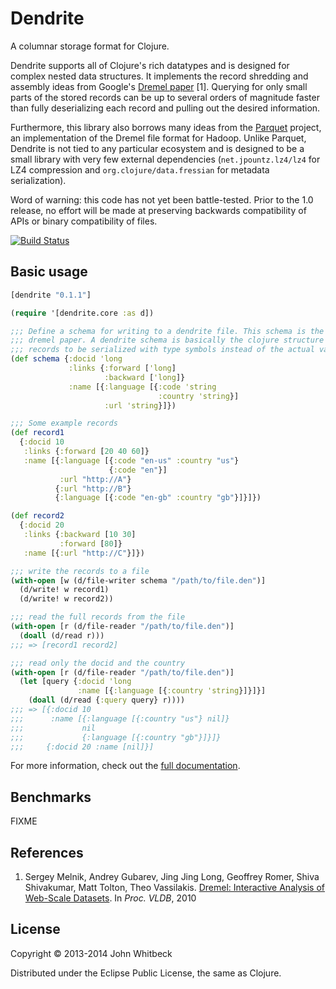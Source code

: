 # Dendrite

A columnar storage format for Clojure.

Dendrite supports all of Clojure's rich datatypes and is designed for complex nested data structures. It
implements the record shredding and assembly ideas from Google's
[Dremel paper][Dremel] [1]. Querying for only small parts of the stored
records can be up to several orders of magnitude faster than fully deserializing each record and pulling out
the desired information.

[Dremel]: http://research.google.com/pubs/pub36632.html

Furthermore, this library also borrows many ideas from the [Parquet][] project, an
implementation of the Dremel file format for Hadoop. Unlike Parquet, Dendrite is not tied to any particular
ecosystem and is designed to be a small library with very few external dependencies (`net.jpountz.lz4/lz4` for
LZ4 compression and `org.clojure/data.fressian` for metadata serialization).

[Parquet]: http://parquet.io/

Word of warning: this code has not yet been battle-tested. Prior to the 1.0 release, no effort will be made at
preserving backwards compatibility of APIs or binary compatibility of files.

[![Build Status](https://travis-ci.org/jwhitbeck/dendrite.png)](https://travis-ci.org/jwhitbeck/dendrite.png)

## Basic usage

```clojure
[dendrite "0.1.1"]

(require '[dendrite.core :as d])

;;; Define a schema for writing to a dendrite file. This schema is the one from the
;;; dremel paper. A dendrite schema is basically the clojure structure of the
;;; records to be serialized with type symbols instead of the actual values.
(def schema {:docid 'long
             :links {:forward ['long]
                     :backward ['long]}
             :name [{:language [{:code 'string
                                 :country 'string}]
                     :url 'string}]})

;;; Some example records
(def record1
  {:docid 10
   :links {:forward [20 40 60]}
   :name [{:language [{:code "en-us" :country "us"}
                      {:code "en"}]
           :url "http://A"}
          {:url "http://B"}
          {:language [{:code "en-gb" :country "gb"}]}]})

(def record2
  {:docid 20
   :links {:backward [10 30]
           :forward [80]}
   :name [{:url "http://C"}]})

;;; write the records to a file
(with-open [w (d/file-writer schema "/path/to/file.den")]
  (d/write! w record1)
  (d/write! w record2))

;;; read the full records from the file
(with-open [r (d/file-reader "/path/to/file.den")]
  (doall (d/read r)))
;;; => [record1 record2]

;;; read only the docid and the country
(with-open [r (d/file-reader "/path/to/file.den")]
  (let [query {:docid 'long
               :name [{:language [{:country 'string}]}]}]
    (doall (d/read {:query query} r))))
;;; => [{:docid 10
;;;      :name [{:language [{:country "us"} nil]}
;;;             nil
;;;             {:language [{:country "gb"}]}]}
;;;     {:docid 20 :name [nil]}]
```

For more information, check out the [full documentation](FIXME).

## Benchmarks

FIXME

## References

1. Sergey Melnik, Andrey Gubarev, Jing Jing Long, Geoffrey Romer, Shiva Shivakumar, Matt Tolton, Theo Vassilakis.
[Dremel: Interactive Analysis of Web-Scale Datasets][Dremel].
In _Proc. VLDB_, 2010

## License

Copyright &copy; 2013-2014 John Whitbeck

Distributed under the Eclipse Public License, the same as Clojure.
